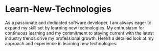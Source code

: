 # Learn-New-Technologies
As a passionate and dedicated software developer, I am always eager to expand my skill set by learning new technologies. My enthusiasm for continuous learning and my commitment to staying current with the latest industry trends drive my professional growth. Here’s a detailed look at my approach and experience in learning new technologies.
